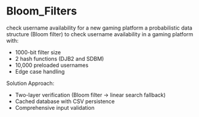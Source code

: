 # Bloom_Filters
check username availability for a new gaming platform
a probabilistic data structure (Bloom filter) to check username availability in a gaming platform with:
- 1000-bit filter size
-	2 hash functions (DJB2 and SDBM)
-	10,000 preloaded usernames
-	Edge case handling

Solution Approach:
-	Two-layer verification (Bloom filter → linear search fallback)
-	Cached database with CSV persistence
-	Comprehensive input validation
